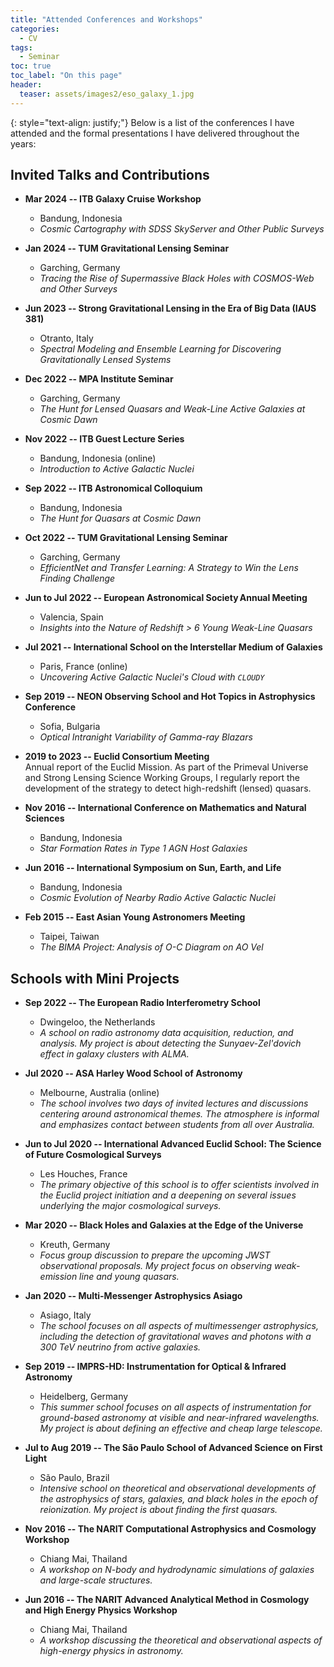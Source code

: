 ```yaml
---
title: "Attended Conferences and Workshops"
categories:
  - CV
tags:
  - Seminar
toc: true
toc_label: "On this page"
header:
  teaser: assets/images2/eso_galaxy_1.jpg
---
```


{: style="text-align: justify;"}
Below is a list of the conferences I have attended and the formal presentations I have delivered throughout the years:

## Invited Talks and Contributions

- **Mar 2024 -- ITB Galaxy Cruise Workshop**
   - Bandung, Indonesia  
   - *Cosmic Cartography with SDSS SkyServer and Other Public Surveys*

- **Jan 2024 -- TUM Gravitational Lensing Seminar**  
   - Garching, Germany  
   - *Tracing the Rise of Supermassive Black Holes with COSMOS-Web and Other Surveys*

- **Jun 2023 -- Strong Gravitational Lensing in the Era of Big Data (IAUS 381)**  
   - Otranto, Italy  
   - *Spectral Modeling and Ensemble Learning for Discovering Gravitationally Lensed Systems*

- **Dec 2022 -- MPA Institute Seminar**  
   - Garching, Germany  
   - *The Hunt for Lensed Quasars and Weak-Line Active Galaxies at Cosmic Dawn*

- **Nov 2022 -- ITB Guest Lecture Series**
   - Bandung, Indonesia (online)
   - *Introduction to Active Galactic Nuclei*

- **Sep 2022 -- ITB Astronomical Colloquium**
   - Bandung, Indonesia  
   - *The Hunt for Quasars at Cosmic Dawn*

- **Oct 2022 -- TUM Gravitational Lensing Seminar**  
   - Garching, Germany  
   - *EfficientNet and Transfer Learning: A Strategy to Win the Lens Finding Challenge*

- **Jun to Jul 2022 -- European Astronomical Society Annual Meeting**  
   - Valencia, Spain  
   - *Insights into the Nature of Redshift > 6 Young Weak-Line Quasars*

- **Jul 2021 -- International School on the Interstellar Medium of Galaxies**  
   - Paris, France (online)  
   - *Uncovering Active Galactic Nuclei's Cloud with `CLOUDY`*

- **Sep 2019 -- NEON Observing School and Hot Topics in Astrophysics Conference**  
   - Sofia, Bulgaria  
   - *Optical Intranight Variability of Gamma-ray Blazars*

- **2019 to 2023 -- Euclid Consortium Meeting**  
Annual report of the Euclid Mission. As part of the Primeval Universe and Strong Lensing Science Working Groups, I regularly report the development of the strategy to detect high-redshift (lensed) quasars.
   
- **Nov 2016 -- International Conference on Mathematics and Natural Sciences**
  - Bandung, Indonesia  
  - *Star Formation Rates in Type 1 AGN Host Galaxies*

- **Jun 2016 -- International Symposium on Sun, Earth, and Life**
  - Bandung, Indonesia  
  - *Cosmic Evolution of Nearby Radio Active Galactic Nuclei*
  
- **Feb 2015 -- East Asian Young Astronomers Meeting**
  - Taipei, Taiwan  
  - *The BIMA Project: Analysis of O-C Diagram on AO Vel*
  
  

## Schools with Mini Projects  

- **Sep 2022 -- The European Radio Interferometry School**  
  - Dwingeloo, the Netherlands  
  - *A school on radio astronomy data acquisition, reduction, and analysis. My project is about detecting the Sunyaev-Zel'dovich effect in galaxy clusters with ALMA.*

- **Jul 2020 -- ASA Harley Wood School of Astronomy**  
  - Melbourne, Australia (online)  
  - *The school involves two days of invited lectures and discussions centering around astronomical themes. The atmosphere is informal and emphasizes contact between students from all over Australia.*

- **Jun to Jul 2020 -- International Advanced Euclid School: The Science of Future Cosmological Surveys**  
  - Les Houches, France  
  - *The primary objective of this school is to offer scientists involved in the Euclid project initiation and a deepening on several issues underlying the major cosmological surveys.*

- **Mar 2020 -- Black Holes and Galaxies at the Edge of the Universe**  
  - Kreuth, Germany  
  - *Focus group discussion to prepare the upcoming JWST observational proposals. My project focus on observing weak-emission line and young quasars.*

- **Jan 2020 -- Multi-Messenger Astrophysics Asiago**  
  - Asiago, Italy  
  - *The school focuses on all aspects of multimessenger astrophysics, including the detection of gravitational waves and photons with a 300 TeV neutrino from active galaxies.*

- **Sep 2019 -- IMPRS-HD: Instrumentation for Optical & Infrared Astronomy**  
  - Heidelberg, Germany  
  - *This summer school focuses on all aspects of instrumentation for ground-based astronomy at visible and near-infrared wavelengths. My project is about defining an effective and cheap large telescope.*

- **Jul to Aug 2019 -- The São Paulo School of Advanced Science on First Light**  
  - São Paulo, Brazil  
  - *Intensive school on theoretical and observational developments of the astrophysics of stars, galaxies, and black holes in the epoch of reionization. My project is about finding the first quasars.*

- **Nov 2016 -- The NARIT Computational Astrophysics and Cosmology Workshop**
  - Chiang Mai, Thailand  
  - *A workshop on N-body and hydrodynamic simulations of galaxies and large-scale structures.*

- **Jun 2016 -- The NARIT Advanced Analytical Method in Cosmology and High Energy Physics Workshop**
  - Chiang Mai, Thailand  
  - *A workshop discussing the theoretical and observational aspects of high-energy physics in astronomy.*
